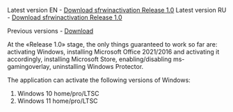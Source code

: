 Latest version EN - [Download sfrwinactivation Release 1.0](https://github.com/SFoxesRipper/SFRtool/releases/download/SFRtool-en/SFRtool.exe)
Latest version RU - [Download sfrwinactivation Release 1.0](https://github.com/SFoxesRipper/SFRtool/releases/download/SFRtool-ru/SFRtool.exe)

Previous versions - [Download](https://github.com/SFoxesRipper/SFRtool/releases)

At the «Release 1.0» stage, the only things guaranteed to work so far are: activating Windows, installing Microsoft Office 2021/2016 and activating it accordingly, installing Microsoft Store, enabling/disabling ms-gamingoverlay, uninstalling Windows Protector.

The application can activate the following versions of Windows:
1. Windows 10 home/pro/LTSC
2. Windows 11 home/pro/LTSC

